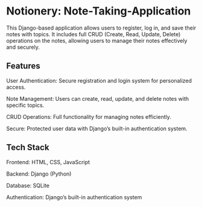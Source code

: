 # Notionery: Note-Taking-Application

This Django-based application allows users to register, log in, and save their notes with topics. It includes full CRUD (Create, Read, Update, Delete) operations on the notes, allowing users to manage their notes effectively and securely.

## Features

User Authentication: Secure registration and login system for personalized access.

Note Management: Users can create, read, update, and delete notes with specific topics.

CRUD Operations: Full functionality for managing notes efficiently.

Secure: Protected user data with Django’s built-in authentication system.

## Tech Stack

Frontend: HTML, CSS, JavaScript

Backend: Django (Python)

Database: SQLite

Authentication: Django’s built-in authentication system

